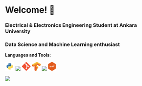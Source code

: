 # Welcome! 👋

### Electrical & Electronics Engineering Student at Ankara University
### Data Science and Machine Learning enthusiast

**Languages and Tools:**  

[<code><img height="30" src="https://raw.githubusercontent.com/github/explore/80688e429a7d4ef2fca1e82350fe8e3517d3494d/topics/python/python.png" ></code>](https://www.python.org/)
[<code><img height="30" src="https://cdn-icons-png.flaticon.com/512/29/29594.png"></code>](https://en.wikipedia.org/wiki/SQL)
[<code><img height="30" src="https://github.com/gahogg/gahogg/blob/master/git.png?raw=true" ></code>](https://git-scm.com/)
[<code><img height="30" src="https://raw.githubusercontent.com/gahogg/gahogg/master/tensorflow.png"></code>](https://www.tensorflow.org/)
[<code><img height="30" src="https://lirp.cdn-website.com/aa0ef369/dms3rep/multi/opt/google-cloud-icon-400w.png"></code>](https://cloud.google.com/)
[<code><img height="30" src="https://github.com/gahogg/gahogg/blob/master/spark.png?raw=true"></code>](https://spark.apache.org/)


<img src="https://github-readme-stats.vercel.app/api?username=dogukanuykun&&show_icons=true&title_color=fff54f&icon_color=bb2acf&text_color=daf7dc&bg_color=151515">


